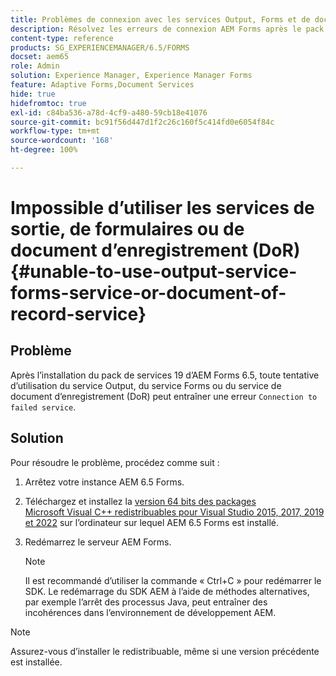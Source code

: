 ```yaml
---
title: Problèmes de connexion avec les services Output, Forms et de document d’enregistrement
description: Résolvez les erreurs de connexion AEM Forms après le pack de services 19. Arrêtez le serveur, installez Microsoft Visual C++, puis redémarrez le serveur pour une solution transparente. Résolvez les problèmes liés aux services Output, Forms et de document d’enregistrement.
content-type: reference
products: SG_EXPERIENCEMANAGER/6.5/FORMS
docset: aem65
role: Admin
solution: Experience Manager, Experience Manager Forms
feature: Adaptive Forms,Document Services
hide: true
hidefromtoc: true
exl-id: c84ba536-a78d-4cf9-a480-59cb18e41076
source-git-commit: bc91f56d447d1f2c26c160f5c414fd0e6054f84c
workflow-type: tm+mt
source-wordcount: '168'
ht-degree: 100%

---
```


# Impossible d’utiliser les services de sortie, de formulaires ou de document d’enregistrement (DoR) {#unable-to-use-output-service-forms-service-or-document-of-record-service}

## Problème

Après l’installation du pack de services 19 d’AEM Forms 6.5, toute tentative d’utilisation du service Output, du service Forms ou du service de document d’enregistrement (DoR) peut entraîner une erreur `Connection to failed service`.

## Solution

Pour résoudre le problème, procédez comme suit :

1. Arrêtez votre instance AEM 6.5 Forms.
1. Téléchargez et installez la [version 64 bits des packages Microsoft Visual C++ redistribuables pour Visual Studio 2015, 2017, 2019 et 2022](https://learn.microsoft.com/fr-fr/cpp/windows/latest-supported-vc-redist?view=msvc-170#visual-studio-2015-2017-2019-and-2022) sur l’ordinateur sur lequel AEM 6.5 Forms est installé.
1. Redémarrez le serveur AEM Forms.

   >[!NOTE]
   >
   > Il est recommandé d’utiliser la commande « Ctrl+C » pour redémarrer le SDK. Le redémarrage du SDK AEM à l’aide de méthodes alternatives, par exemple l’arrêt des processus Java, peut entraîner des incohérences dans l’environnement de développement AEM.


>[!NOTE]
>
>
> Assurez-vous d’installer le redistribuable, même si une version précédente est installée.
